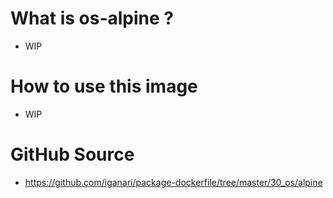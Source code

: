 # What is os-alpine ?

+ WIP

# How to use this image

+ WIP

# GitHub Source

+ https://github.com/iganari/package-dockerfile/tree/master/30_os/alpine

